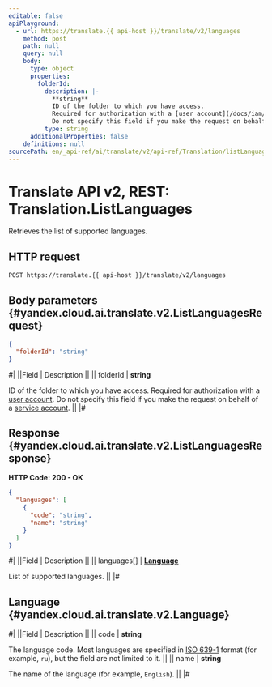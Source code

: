 ```yaml
---
editable: false
apiPlayground:
  - url: https://translate.{{ api-host }}/translate/v2/languages
    method: post
    path: null
    query: null
    body:
      type: object
      properties:
        folderId:
          description: |-
            **string**
            ID of the folder to which you have access.
            Required for authorization with a [user account](/docs/iam/concepts/users/accounts).
            Do not specify this field if you make the request on behalf of a [service account](/docs/iam/concepts/users/accounts#sa).
          type: string
      additionalProperties: false
    definitions: null
sourcePath: en/_api-ref/ai/translate/v2/api-ref/Translation/listLanguages.md
---
```


# Translate API v2, REST: Translation.ListLanguages

Retrieves the list of supported languages.

## HTTP request

```
POST https://translate.{{ api-host }}/translate/v2/languages
```

## Body parameters {#yandex.cloud.ai.translate.v2.ListLanguagesRequest}

```json
{
  "folderId": "string"
}
```

#|
||Field | Description ||
|| folderId | **string**

ID of the folder to which you have access.
Required for authorization with a [user account](/docs/iam/concepts/users/accounts).
Do not specify this field if you make the request on behalf of a [service account](/docs/iam/concepts/users/accounts#sa). ||
|#

## Response {#yandex.cloud.ai.translate.v2.ListLanguagesResponse}

**HTTP Code: 200 - OK**

```json
{
  "languages": [
    {
      "code": "string",
      "name": "string"
    }
  ]
}
```

#|
||Field | Description ||
|| languages[] | **[Language](#yandex.cloud.ai.translate.v2.Language)**

List of supported languages. ||
|#

## Language {#yandex.cloud.ai.translate.v2.Language}

#|
||Field | Description ||
|| code | **string**

The language code.
Most languages are specified in [ISO 639-1](https://en.wikipedia.org/wiki/ISO_639-1) format (for example, `` ru ``), but the field are not limited to it. ||
|| name | **string**

The name of the language (for example, `` English ``). ||
|#